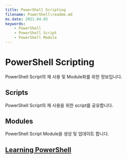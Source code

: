 ```yaml
---
title: PowerShell Scripting
filename: PowerShell\readme.md
ms.date: 2021.04.05
keywords:
    - PowerShell
    - PowerShell Script
    - PowerShell Module
---
```


# PowerShell Scripting

PowerShell Script의 재 사용 및 Module화를 위한 정보입니다.

## Scripts

PowerShell Script의 재 사용을 위한 script를 공유합니다.

## Modules

PowerShell Script Module을 생성 및 업데이트 합니다.

## [Learning PowerShell](https://kj-park.github.io/Tech/PowerShell/Learning-PowerShell/)
